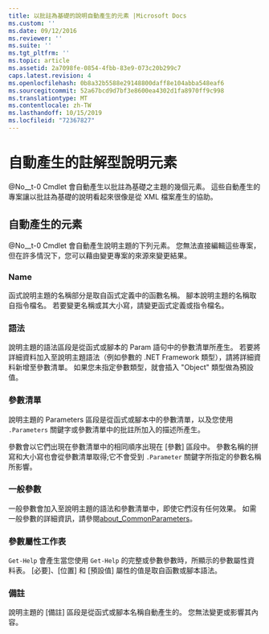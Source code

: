 ```yaml
---
title: 以批註為基礎的說明自動產生的元素 |Microsoft Docs
ms.custom: ''
ms.date: 09/12/2016
ms.reviewer: ''
ms.suite: ''
ms.tgt_pltfrm: ''
ms.topic: article
ms.assetid: 2a7098fe-0854-4fbb-83e9-073c20b299c7
caps.latest.revision: 4
ms.openlocfilehash: 0b8a32b5588e29148800daff8e104abba548eaf6
ms.sourcegitcommit: 52a67bcd9d7bf3e8600ea4302d1fa8970ff9c998
ms.translationtype: MT
ms.contentlocale: zh-TW
ms.lasthandoff: 10/15/2019
ms.locfileid: "72367827"
---
```

# <a name="autogenerated-elements-of-comment-based-help"></a>自動產生的註解型說明元素

@No__t-0 Cmdlet 會自動產生以批註為基礎之主題的幾個元素。 這些自動產生的專案讓以批註為基礎的說明看起來很像是從 XML 檔案產生的協助。

## <a name="autogenerated-elements"></a>自動產生的元素

@No__t-0 Cmdlet 會自動產生說明主題的下列元素。 您無法直接編輯這些專案，但在許多情況下，您可以藉由變更專案的來源來變更結果。

### <a name="name"></a>Name

函式說明主題的名稱部分是取自函式定義中的函數名稱。 腳本說明主題的名稱取自指令檔名。 若要變更名稱或其大小寫，請變更函式定義或指令檔名。

### <a name="syntax"></a>語法

說明主題的語法區段是從函式或腳本的 Param 語句中的參數清單所產生。 若要將詳細資料加入至說明主題語法（例如參數的 .NET Framework 類型），請將詳細資料新增至參數清單。 如果您未指定參數類型，就會插入 "Object" 類型做為預設值。

### <a name="parameter-list"></a>參數清單

說明主題的 Parameters 區段是從函式或腳本中的參數清單，以及您使用 `.Parameters` 關鍵字或參數清單中的批註所加入的描述所產生。

參數會以它們出現在參數清單中的相同順序出現在 [參數] 區段中。 參數名稱的拼寫和大小寫也會從參數清單取得;它不會受到 `.Parameter` 關鍵字所指定的參數名稱所影響。

### <a name="common-parameters"></a>一般參數

一般參數會加入至說明主題的語法和參數清單中，即使它們沒有任何效果。 如需一般參數的詳細資訊，請參閱[about_CommonParameters](/powershell/module/microsoft.powershell.core/about/about_commonparameters)。

### <a name="parameter-attribute-table"></a>參數屬性工作表

`Get-Help` 會產生當您使用 `Get-Help` 的完整或參數參數時，所顯示的參數屬性資料表。 [必要]、[位置] 和 [預設值] 屬性的值是取自函數或腳本語法。

### <a name="remarks"></a>備註

說明主題的 [備註] 區段是從函式或腳本名稱自動產生的。 您無法變更或影響其內容。
